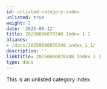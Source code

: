 ```yaml
---
id: unlisted-category-index
unlisted: true
weight: 2
date: '2025-06-12'
title: 20250606070348 Index 1 1
aliases:
- /docs/20250606070348_index_1_1/
description: ''
linkTitle: 20250606070348 Index 1 1
type: docs
---
```


This is an unlisted category index
